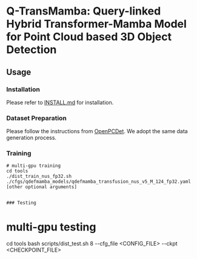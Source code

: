 # Q-TransMamba: Query-linked Hybrid Transformer-Mamba Model for Point Cloud based 3D Object Detection
	


## Usage
### Installation
Please refer to [INSTALL.md](docs/INSTALL.md) for installation.

### Dataset Preparation
Please follow the instructions from [OpenPCDet](https://github.com/open-mmlab/OpenPCDet/blob/master/docs/GETTING_STARTED.md). We adopt the same data generation process.

### Training
```
# multi-gpu training
cd tools
./dist_train_nus_fp32.sh ./cfgs/qdefmamba_models/qdefmamba_transfusion_nus_v5_M_124_fp32.yaml [other optional arguments]


### Testing
```
# multi-gpu testing
cd tools
bash scripts/dist_test.sh 8 --cfg_file <CONFIG_FILE> --ckpt <CHECKPOINT_FILE>
```

